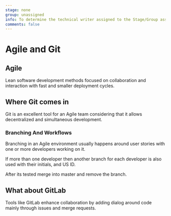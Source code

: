 ```yaml
---
stage: none
group: unassigned
info: To determine the technical writer assigned to the Stage/Group associated with this page, see https://about.gitlab.com/handbook/engineering/ux/technical-writing/#assignments
comments: false
---
```


# Agile and Git

## Agile

Lean software development methods focused on collaboration and interaction
with fast and smaller deployment cycles.

## Where Git comes in

Git is an excellent tool for an Agile team considering that it allows
decentralized and simultaneous development.

### Branching And Workflows

Branching in an Agile environment usually happens around user stories with one
or more developers working on it.

If more than one developer then another branch for each developer is also used
with their initials, and US ID.

After its tested merge into master and remove the branch.

## What about GitLab

Tools like GitLab enhance collaboration by adding dialog around code mainly
through issues and merge requests.
